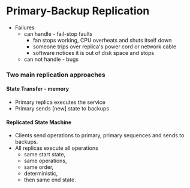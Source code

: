 # Primary-Backup Replication

* Failures  
  * can handle - fail-stop faults
    * fan stops working, CPU overheats and shuts itself down  
    * someone trips over replica's power cord or network cable  
    * software notices it is out of disk space and stops  
  * can not handle - bugs  
  
### Two main replication approaches
#### State Transfer - memory   
* Primary replica executes the service  
* Primary sends [new] state to backups  

#### Replicated State Machine  
* Clients send operations to primary, primary sequences and sends to backups.  
*  All replicas execute all operations  
    * same start state,  
    * same operations,  
    * same order,  
    * deterministic,  
    * then same end state.  